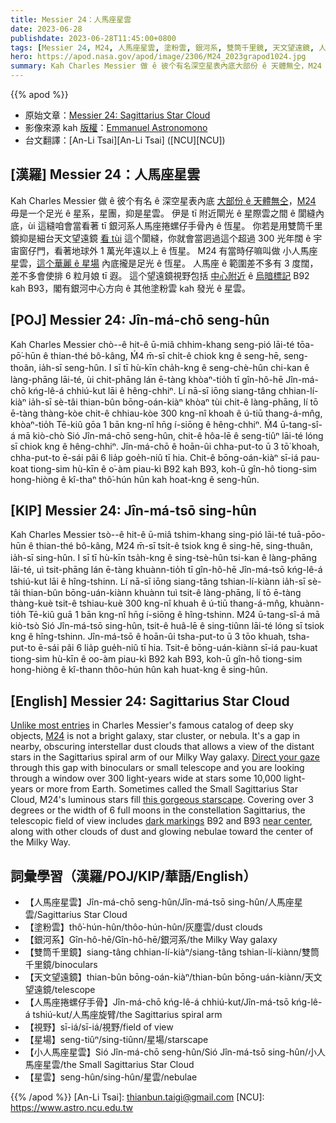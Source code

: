 ```yaml
---
title: Messier 24：人馬座星雲
date: 2023-06-28
publishdate: 2023-06-28T11:45:00+0800
tags: [Messier 24, M24, 人馬座星雲, 塗粉雲, 銀河系, 雙筒千里鏡, 天文望遠鏡, 人馬座捲螺仔手骨, B92, B93, 視野, 星場, 小人馬座星雲, 星雲]
hero: https://apod.nasa.gov/apod/image/2306/M24_2023grapod1024.jpg
summary: Kah Charles Messier 做 ê 彼个有名深空星表內底大部份 ê 天體無仝，M24 毋是一个足光 ê 星系，星團，抑是星雲。
---
```


{{% apod %}}

- 原始文章：[Messier 24: Sagittarius Star Cloud](https://apod.nasa.gov/apod/ap230628.html)
- 影像來源 kah [版權][copyright]：[Emmanuel Astronomono](https://www.instagram.com/astronomono/?hl=en)
- 台文翻譯：[An-Li Tsai][An-Li Tsai] ([NCU][NCU])

## [漢羅] Messier 24：人馬座星雲
Kah Charles Messier 做 ê 彼个有名 ê 深空星表內底 [大部份 ê 天體無仝][Unlike most entries]，[M24][M24] 毋是一个足光 ê 星系，星團，抑是星雲。
伊是 tī 附近閘光 ê 星際雲之間 ê 閬縫內底，ùi 這縫咱會當看著 tī 銀河系人馬座捲螺仔手骨內 ê 恆星。
你若是用雙筒千里鏡抑是細台天文望遠鏡 [看 tùi][Direct your gaze] 這个閬縫，你就會當迵過這个超過 300 光年闊 ê 宇宙窗仔門，看著地球外 1 萬光年遠以上 ê 恆星。
M24 有當時仔嘛叫做 小人馬座星雲，[這个華麗 ê 星場][this gorgeous starscape] 內底攏是足光 ê 恆星。
人馬座 ê 範圍差不多有 3 度闊，差不多會使排 6 粒月娘 tī 遐。
這个望遠鏡視野包括 [中心附近][near center] ê [烏暗標記][dark markings] B92 kah B93，閣有銀河中心方向 ê 其他塗粉雲 kah 發光 ê 星雲。

## [POJ] Messier 24: Jîn-má-chō seng-hûn
Kah Charles Messier chò--ê hit-ê ū-miâ chhim-khang seng-pió lāi-té tōa-pō͘-hūn ê thian-thé bô-kâng, Ḿ4 m̄-sī chi̍t-ê chiok kng ê seng-hē, seng-thoân, ia̍h-sī seng-hûn.
I sī tī hù-kīn cha̍h-kng ê seng-chè-hûn chi-kan ê làng-phāng lāi-té, ùi chit-phāng lán ē-tàng khòaⁿ-tio̍h tī gîn-hô-hē Jîn-má-chō kńg-lê-á chhiú-kut lāi ê hêng-chhiⁿ.
Lí nā-sī iōng siang-tâng chhian-lí-kiàⁿ ia̍h-sī sè-tâi thian-bûn bōng-oán-kiàⁿ khòaⁿ tùi chit-ê làng-phāng, lí tō ē-tàng thàng-kòe chit-ê chhiau-kòe 300 kng-nî khoah ê ú-tiū thang-á-mn̂g, khòaⁿ-tio̍h Tē-kiû gōa 1 bān kng-nî hn̄g í-siōng ê hêng-chhiⁿ.
Ḿ4 ū-tang-sî-á mā kiò-chò Sió Jîn-má-chō seng-hûn, chit-ê hôa-lē ê seng-tiûⁿ lāi-té lóng sī chiok kng ê hêng-chhiⁿ.
Jîn-má-chō ê hoān-ûi chha-put-to ū 3 tō͘ khoah, chha-put-to ē-sái pâi 6 lia̍p goe̍h-niû tī hia.
Chit-ê bōng-oán-kiàⁿ sī-iá pau-koat tiong-sim hù-kīn ê o͘-àm piau-kì B92 kah B93, koh-ū gîn-hô tiong-sim hong-hiòng ê kî-thaⁿ thô͘-hún hûn kah hoat-kng ê seng-hûn.

## [KIP] Messier 24: Jîn-má-tsō sing-hûn
Kah Charles Messier tsò--ê hit-ê ū-miâ tshim-khang sing-pió lāi-té tuā-pōo-hūn ê thian-thé bô-kâng, M24 m̄-sī tsi̍t-ê tsiok kng ê sing-hē, sing-thuân, ia̍h-sī sing-hûn.
I sī tī hù-kīn tsa̍h-kng ê sing-tsè-hûn tsi-kan ê làng-phāng lāi-té, uì tsit-phāng lán ē-tàng khuànn-tio̍h tī gîn-hô-hē Jîn-má-tsō kńg-lê-á tshiú-kut lāi ê hîng-tshinn.
Lí nā-sī iōng siang-tâng tshian-lí-kiànn ia̍h-sī sè-tâi thian-bûn bōng-uán-kiànn khuànn tuì tsit-ê làng-phāng, lí tō ē-tàng thàng-kuè tsit-ê tshiau-kuè 300 kng-nî khuah ê ú-tiū thang-á-mn̂g, khuànn-tio̍h Tē-kiû guā 1 bān kng-nî hn̄g í-siōng ê hîng-tshinn.
M24 ū-tang-sî-á mā kiò-tsò Sió Jîn-má-tsō sing-hûn, tsit-ê huâ-lē ê sing-tiûnn lāi-té lóng sī tsiok kng ê hîng-tshinn.
Jîn-má-tsō ê hoān-ûi tsha-put-to ū 3 tōo khuah, tsha-put-to ē-sái pâi 6 lia̍p gue̍h-niû tī hia.
Tsit-ê bōng-uán-kiànn sī-iá pau-kuat tiong-sim hù-kīn ê oo-àm piau-kì B92 kah B93, koh-ū gîn-hô tiong-sim hong-hiòng ê kî-thann thôo-hún hûn kah huat-kng ê sing-hûn.

## [English] Messier 24: Sagittarius Star Cloud
[Unlike most entries][Unlike most entries] in Charles Messier's famous catalog of deep sky objects, [M24][M24] is not a bright galaxy, star cluster, or nebula.
It's a gap in nearby, obscuring interstellar dust clouds that allows a view of the distant stars in the Sagittarius spiral arm of our Milky Way galaxy.
[Direct your gaze][Direct your gaze] through this gap with binoculars or small telescope and you are looking through a window over 300 light-years wide at stars some 10,000 light-years or more from Earth.
Sometimes called the Small Sagittarius Star Cloud, M24's luminous stars fill [this gorgeous starscape][this gorgeous starscape].
Covering over 3 degrees or the width of 6 full moons in the constellation Sagittarius, the telescopic field of view includes [dark markings][dark markings] B92 and B93 [near center][near center], along with other clouds of dust and glowing nebulae toward the center of the Milky Way.

## 詞彙學習（漢羅/POJ/KIP/華語/English）
- 【人馬座星雲】Jîn-má-chō seng-hûn/Jîn-má-tsō sing-hûn/人馬座星雲/Sagittarius Star Cloud
- 【塗粉雲】thô͘-hún-hûn/thôo-hún-hûn/灰塵雲/dust clouds
- 【銀河系】Gîn-hô-hē/Gîn-hô-hē/銀河系/the Milky Way galaxy
- 【雙筒千里鏡】siang-tâng chhian-lí-kiàⁿ/siang-tâng tshian-lí-kiànn/雙筒千里鏡/binoculars
- 【天文望遠鏡】thian-bûn bōng-oán-kiàⁿ/thian-bûn bōng-uán-kiànn/天文望遠鏡/telescope
- 【人馬座捲螺仔手骨】Jîn-má-chō kńg-lê-á chhiú-kut/Jîn-má-tsō kńg-lê-á tshiú-kut/人馬座旋臂/the Sagittarius spiral arm
- 【視野】sī-iá/sī-iá/視野/field of view
- 【星場】seng-tiûⁿ/sing-tiûnn/星場/starscape
- 【小人馬座星雲】Sió Jîn-má-chō seng-hûn/Sió Jîn-má-tsō sing-hûn/小人馬座星雲/the Small Sagittarius Star Cloud
- 【星雲】seng-hûn/sing-hûn/星雲/nebulae

{{% /apod %}}
[An-Li Tsai]: thianbun.taigi@gmail.com
[NCU]: https://www.astro.ncu.edu.tw

[copyright]: https://apod.nasa.gov/apod/fap/lib/about_apod.html#srapply
[License]: https://creativecommons.org/licenses/by/2.0/

[Unlike most entries]:https://www.nasa.gov/content/goddard/hubble-s-messier-catalog
[M24]:http://www.messier.seds.org/m/m024.html
[Direct your gaze]:https://oneminuteastronomer.com/4460/small-sagittarius-star-cloud/
[this gorgeous starscape]:https://www.flickr.com/photos/136700672@N08/52846209618/in/dateposted-public/
[dark markings]:https://ui.adsabs.harvard.edu/abs/1919ApJ....49....1B/abstract
[near center]:https://apod.nasa.gov/apod/ap100708.html
